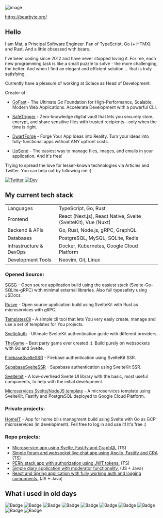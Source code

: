 ![image](https://user-images.githubusercontent.com/26543876/236698648-8c1172c0-1f68-40ae-b15c-610abc9b138b.png)

https://bearbyte.org/

## Hello

I am Mat, a Principal Software Engineer. Fan of TypeScript, Go (+ HTMX) and Rust. And a little obsessed with bears.

I've been coding since 2012 and have never stopped loving it. For me, each new programming task is like a small puzzle to solve - the more challenging, the better. And when I find an elegant and efficient solution ... that is truly satisfying.

Currently have a pleasure of working at Solace as Head of Development.

Creator of:

- [GoFast](https://gofast.live) - The Ultimate Go Foundation for High-Performance, Scalable, Modern Web Applications. Accelerate Development with a powerful CLI.
 
- [SafeTrigger](https://safetrigger.app) - Zero-knowledge digital vault that lets you securely store, encrypt, and share sensitive files with trusted recipients—only when the time is right.

- [DwarfForge](https://dwarfforge.io) - Forge Your App Ideas into Reality. Turn your ideas into fully-functional apps without ANY upfront costs.

- [UpSend](https://upsend.app) - The easiest way to manage files, images, and emails in your application. And it's free!

Trying to spread the love for lesser-known technologies via Articles and Twitter. You can help out by following me :)

[Twitter]: https://img.shields.io/badge/Twitter-37a779?style=for-the-badge
[Dev]: https://img.shields.io/badge/dev-37a779?style=for-the-badge

[![Twitter]](https://twitter.com/mapiorowski)
[![Dev]](https://dev.to/mpiorowski)


## My current tech stack
| | |
| :--- | :--- |
| Languages | TypeScript, Go, Rust |
| Frontend | React (Next.js), React Native, Svelte (SvelteKit), Vue (Nuxt) |
| Backend & APIs | Go, Rust, Node.js, gRPC, GraphQL |
| Databases | PostgreSQL, MySQL, SQLite, Redis |
| Infrastructure & DevOps | Docker, Kubernetes, Google Cloud Platform |
| Development Tools| Neovim, Git, Linux |

### Opened Source:

[SGSG](https://github.com/mpiorowski/sgsg) - Open source application build using the easiest stack (Svelte-Go-SQLite-gRPC) with minimal external libraries. Also full typesafety using JSDocs.

[Rusve](https://github.com/mpiorowski/Rusve) - Open source application build using SvelteKit with Rust as microservices with gRPC.

[TemplatesCli](https://github.com/mpiorowski/templates-cli) - A simple cli tool that lets You very easly create, manage and use a set of templates for You projects.

[SvelteAuth](https://github.com/mpiorowski/svelte-auth) - Ultimate SvelteKit authentication guide with different providers.

[TheGame](https://github.com/mpiorowski/the-game) - Best party game ever created :). Build purely on websockets with Go and Svelte.

[FirebaseSvelteSSR](https://github.com/mpiorowski/firebase-svelte-ssr) - Firebase authentication using SvelteKit SSR.

[SupabaseSvelteSSR](https://github.com/mpiorowski/supabase-svelte-ssr) - Supabase authentication using SvelteKit SSR.

[SvelteInit](https://github.com/mpiorowski/svelte-init) - A low-overhead Svelte UI library with the basic, most useful components, to help with the initial development.

[Microservices Svelte/NodeJS template](https://github.com/mpiorowski/microservices-gcp-template) - A microservices template using SvelteKit, Fastify and PostgreSQL deployed to Google Cloud Platform.

### Private projects:
[HomeIT](https://homeit.app) - App for home bills managment build using Svelte with Go as GCP microservices (in development). Fell free to log in and use it! It's free :)

### Repo projects:
- <a href="https://github.com/mpiorowski/microservices-ts-fastify-svelte">Microservice app using Svelte, Fastify and GraphQL</a> (TS)
- <a href="https://github.com/mpiorowski/apollo-fastify-cra">Simple forum and websocket live chat app using Apollo, Fastify and CRA</a> (TS)
- <a href="https://github.com/mpiorowski/pern-auth">PERN stack app with authorization using JWT tokens.</a> (TS)
- <a href="https://github.com/mpiorowski/diary-app">Simple diary application with moderator functionality.</a> (JS + Java)
- <a href="https://github.com/mpiorowski/react-spring-auth">React and Spring application with fully working auth and logging components.</a> (JS + Java)

## What i used in old days

![Badge](https://img.shields.io/badge/Languages-JavaScript-%235d8239?logo=JavaScript&logoColor=white)
![Badge](https://img.shields.io/badge/Languages-Java-%235d8239?logo=Java&logoColor=white)
![Badge](https://img.shields.io/badge/Frameworks-React-%235d8239?logo=React&logoColor=white)
![Badge](https://img.shields.io/badge/Frameworks-NodeJS-%235d8239?logo=Node.js&logoColor=white)
![Badge](https://img.shields.io/badge/Frameworks-Spring-%235d8239?logo=Spring&logoColor=white)
![Badge](https://img.shields.io/badge/SQL-PostgreSQL-%235d8239?logo=PostgreSql&logoColor=white)
![Badge](https://img.shields.io/badge/SQL-MySQL-%235d8239?logo=MySql&logoColor=white)
![Badge](https://img.shields.io/badge/Tools-Docker-%235d8239?logo=Docker&logoColor=white)
![Badge](https://img.shields.io/badge/Tools-VSC-%235d8239?logo=visual-studio-code&logoColor=white)
![Badge](https://img.shields.io/badge/Tools-Git-%235d8239?logo=Git&logoColor=white)

<!--
**mpiorowski/mpiorowski** is a ✨ _special_ ✨ repository because its `README.md` (this file) appears on your GitHub profile.

Here are some ideas to get you started:

- 🔭 I’m currently working on ...
- 🌱 I’m currently learning ...
- 👯 I’m looking to collaborate on ...
- 🤔 I’m looking for help with ...
- 💬 Ask me about ...
- 📫 How to reach me: ...
- 😄 Pronouns: ...
- ⚡ Fun fact: ...
-->

